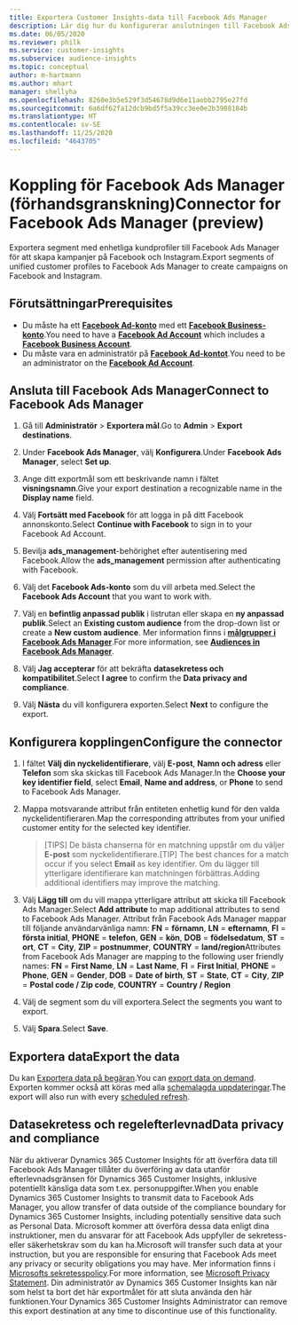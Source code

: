 ```yaml
---
title: Exportera Customer Insights-data till Facebook Ads Manager
description: Lär dig hur du konfigurerar anslutningen till Facebook Ads Manager.
ms.date: 06/05/2020
ms.reviewer: philk
ms.service: customer-insights
ms.subservice: audience-insights
ms.topic: conceptual
author: m-hartmann
ms.author: mhart
manager: shellyha
ms.openlocfilehash: 8260e3b5e529f3d54678d9d6e11aebb2795e27fd
ms.sourcegitcommit: 6a6df62fa12dcb9bd5f5a39cc3ee0e2b3988184b
ms.translationtype: HT
ms.contentlocale: sv-SE
ms.lasthandoff: 11/25/2020
ms.locfileid: "4643705"
---
```

# <a name="connector-for-facebook-ads-manager-preview"></a><span data-ttu-id="f8f18-103">Koppling för Facebook Ads Manager (förhandsgranskning)</span><span class="sxs-lookup"><span data-stu-id="f8f18-103">Connector for Facebook Ads Manager (preview)</span></span>

<span data-ttu-id="f8f18-104">Exportera segment med enhetliga kundprofiler till Facebook Ads Manager för att skapa kampanjer på Facebook och Instagram.</span><span class="sxs-lookup"><span data-stu-id="f8f18-104">Export segments of unified customer profiles to Facebook Ads Manager to create campaigns on Facebook and Instagram.</span></span>

## <a name="prerequisites"></a><span data-ttu-id="f8f18-105">Förutsättningar</span><span class="sxs-lookup"><span data-stu-id="f8f18-105">Prerequisites</span></span>

- <span data-ttu-id="f8f18-106">Du måste ha ett [**Facebook Ad-konto**](https://www.facebook.com/business/learn/lessons/step-by-step-ads-manager-account) med ett [**Facebook Business-konto**](https://business.facebook.com/).</span><span class="sxs-lookup"><span data-stu-id="f8f18-106">You need to have a [**Facebook Ad Account**](https://www.facebook.com/business/learn/lessons/step-by-step-ads-manager-account) which includes a [**Facebook Business Account**](https://business.facebook.com/).</span></span>
- <span data-ttu-id="f8f18-107">Du måste vara en administratör på [**Facebook Ad-kontot**](https://www.facebook.com/business/learn/lessons/step-by-step-ads-manager-account).</span><span class="sxs-lookup"><span data-stu-id="f8f18-107">You need to be an administrator on the [**Facebook Ad Account**](https://www.facebook.com/business/learn/lessons/step-by-step-ads-manager-account).</span></span>

## <a name="connect-to-facebook-ads-manager"></a><span data-ttu-id="f8f18-108">Ansluta till Facebook Ads Manager</span><span class="sxs-lookup"><span data-stu-id="f8f18-108">Connect to Facebook Ads Manager</span></span>

1. <span data-ttu-id="f8f18-109">Gå till **Administratör** > **Exportera mål**.</span><span class="sxs-lookup"><span data-stu-id="f8f18-109">Go to **Admin** > **Export destinations**.</span></span>

1. <span data-ttu-id="f8f18-110">Under **Facebook Ads Manager**, välj **Konfigurera**.</span><span class="sxs-lookup"><span data-stu-id="f8f18-110">Under **Facebook Ads Manager**, select **Set up**.</span></span>

1. <span data-ttu-id="f8f18-111">Ange ditt exportmål som ett beskrivande namn i fältet **visningsnamn**.</span><span class="sxs-lookup"><span data-stu-id="f8f18-111">Give your export destination a recognizable name in the **Display name** field.</span></span>

1. <span data-ttu-id="f8f18-112">Välj **Fortsätt med Facebook** för att logga in på ditt Facebook annonskonto.</span><span class="sxs-lookup"><span data-stu-id="f8f18-112">Select **Continue with Facebook** to sign in to your Facebook Ad Account.</span></span>

1. <span data-ttu-id="f8f18-113">Bevilja **ads_management**-behörighet efter autentisering med Facebook.</span><span class="sxs-lookup"><span data-stu-id="f8f18-113">Allow the **ads_management** permission after authenticating with Facebook.</span></span>

1. <span data-ttu-id="f8f18-114">Välj det **Facebook Ads-konto** som du vill arbeta med.</span><span class="sxs-lookup"><span data-stu-id="f8f18-114">Select the **Facebook Ads Account** that you want to work with.</span></span>

1. <span data-ttu-id="f8f18-115">Välj en **befintlig anpassad publik** i listrutan eller skapa en **ny anpassad publik**.</span><span class="sxs-lookup"><span data-stu-id="f8f18-115">Select an **Existing custom audience** from the drop-down list or create a **New custom audience**.</span></span> <span data-ttu-id="f8f18-116">Mer information finns i [**målgrupper i Facebook Ads Manager**](https://www.facebook.com/business/help/744354708981227?id=2469097953376494).</span><span class="sxs-lookup"><span data-stu-id="f8f18-116">For more information, see [**Audiences in Facebook Ads Manager**](https://www.facebook.com/business/help/744354708981227?id=2469097953376494).</span></span>

1. <span data-ttu-id="f8f18-117">Välj **Jag accepterar** för att bekräfta **datasekretess och kompatibilitet**.</span><span class="sxs-lookup"><span data-stu-id="f8f18-117">Select **I agree** to confirm the **Data privacy and compliance**.</span></span>

1. <span data-ttu-id="f8f18-118">Välj **Nästa** du vill konfigurera exporten.</span><span class="sxs-lookup"><span data-stu-id="f8f18-118">Select **Next** to configure the export.</span></span>

## <a name="configure-the-connector"></a><span data-ttu-id="f8f18-119">Konfigurera kopplingen</span><span class="sxs-lookup"><span data-stu-id="f8f18-119">Configure the connector</span></span>

1. <span data-ttu-id="f8f18-120">I fältet **Välj din nyckelidentifierare**, välj **E-post**, **Namn och adress** eller **Telefon** som ska skickas till Facebook Ads Manager.</span><span class="sxs-lookup"><span data-stu-id="f8f18-120">In the **Choose your key identifier field**, select **Email**, **Name and address**, or **Phone** to send to Facebook Ads Manager.</span></span>

1. <span data-ttu-id="f8f18-121">Mappa motsvarande attribut från entiteten enhetlig kund för den valda nyckelidentifieraren.</span><span class="sxs-lookup"><span data-stu-id="f8f18-121">Map the corresponding attributes from your unified customer entity for the selected key identifier.</span></span>
   > <span data-ttu-id="f8f18-122">[TIPS] De bästa chanserna för en matchning uppstår om du väljer **E-post** som nyckelidentifierare.</span><span class="sxs-lookup"><span data-stu-id="f8f18-122">[TIP] The best chances for a match occur if you select **Email** as key identifier.</span></span> <span data-ttu-id="f8f18-123">Om du lägger till ytterligare identifierare kan matchningen förbättras.</span><span class="sxs-lookup"><span data-stu-id="f8f18-123">Adding additional identifiers may improve the matching.</span></span>

1. <span data-ttu-id="f8f18-124">Välj **Lägg till** om du vill mappa ytterligare attribut att skicka till Facebook Ads Manager.</span><span class="sxs-lookup"><span data-stu-id="f8f18-124">Select **Add attribute** to map additional attributes to send to Facebook Ads Manager.</span></span> <span data-ttu-id="f8f18-125">Attribut från Facebook Ads Manager mappar till följande användarvänliga namn: **FN** = **förnamn**, **LN** = **efternamn**, **FI** = **första initial**, **PHONE** = **telefon**, **GEN** = **kön**, **DOB** = **födelsedatum**, **ST** = **ort**, **CT** = **City**, **ZIP** = **postnummer**, **COUNTRY** = **land/region**</span><span class="sxs-lookup"><span data-stu-id="f8f18-125">Attributes from Facebook Ads Manager are mapping to the following user friendly names: **FN** = **First Name**, **LN** = **Last Name**, **FI** = **First Initial**, **PHONE** = **Phone**, **GEN** = **Gender**, **DOB** = **Date of birth**, **ST** = **State**, **CT** = **City**, **ZIP** = **Postal code / Zip code**, **COUNTRY** = **Country / Region**</span></span>

1. <span data-ttu-id="f8f18-126">Välj de segment som du vill exportera.</span><span class="sxs-lookup"><span data-stu-id="f8f18-126">Select the segments you want to export.</span></span>

1. <span data-ttu-id="f8f18-127">Välj **Spara**.</span><span class="sxs-lookup"><span data-stu-id="f8f18-127">Select **Save**.</span></span>

## <a name="export-the-data"></a><span data-ttu-id="f8f18-128">Exportera data</span><span class="sxs-lookup"><span data-stu-id="f8f18-128">Export the data</span></span>

<span data-ttu-id="f8f18-129">Du kan [Exportera data på begäran](export-destinations.md).</span><span class="sxs-lookup"><span data-stu-id="f8f18-129">You can [export data on demand](export-destinations.md).</span></span> <span data-ttu-id="f8f18-130">Exporten kommer också att köras med alla [schemalagda uppdateringar](system.md#schedule-tab).</span><span class="sxs-lookup"><span data-stu-id="f8f18-130">The export will also run with every [scheduled refresh](system.md#schedule-tab).</span></span>

## <a name="data-privacy-and-compliance"></a><span data-ttu-id="f8f18-131">Datasekretess och regelefterlevnad</span><span class="sxs-lookup"><span data-stu-id="f8f18-131">Data privacy and compliance</span></span>

<span data-ttu-id="f8f18-132">När du aktiverar Dynamics 365 Customer Insights för att överföra data till Facebook Ads Manager tillåter du överföring av data utanför efterlevnadsgränsen för Dynamics 365 Customer Insights, inklusive potentiellt känsliga data som t.ex. personuppgifter.</span><span class="sxs-lookup"><span data-stu-id="f8f18-132">When you enable Dynamics 365 Customer Insights to transmit data to Facebook Ads Manager, you allow transfer of data outside of the compliance boundary for Dynamics 365 Customer Insights, including potentially sensitive data such as Personal Data.</span></span> <span data-ttu-id="f8f18-133">Microsoft kommer att överföra dessa data enligt dina instruktioner, men du ansvarar för att Facebook Ads uppfyller de sekretess- eller säkerhetskrav som du kan ha.</span><span class="sxs-lookup"><span data-stu-id="f8f18-133">Microsoft will transfer such data at your instruction, but you are responsible for ensuring that Facebook Ads meet any privacy or security obligations you may have.</span></span> <span data-ttu-id="f8f18-134">Mer information finns i [Microsofts sekretesspolicy](https://go.microsoft.com/fwlink/?linkid=396732).</span><span class="sxs-lookup"><span data-stu-id="f8f18-134">For more information, see [Microsoft Privacy Statement](https://go.microsoft.com/fwlink/?linkid=396732).</span></span>
<span data-ttu-id="f8f18-135">Din administratör av Dynamics 365 Customer Insights kan när som helst ta bort det här exportmålet för att sluta använda den här funktionen.</span><span class="sxs-lookup"><span data-stu-id="f8f18-135">Your Dynamics 365 Customer Insights Administrator can remove this export destination at any time to discontinue use of this functionality.</span></span>

